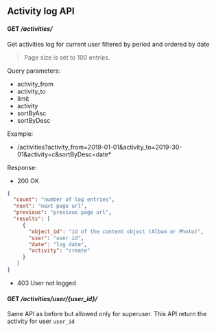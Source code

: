 ## Activity log API

#### **GET** */activities/*

Get activities log for current user filtered by period and ordered by date  
> Page size is set to 100 entries.

Query parameters:
- activity_from
- activity_to
- limit
- activity
- sortByAsc
- sortByDesc

Example:
* /activities?activity_from=2019-01-01&activity_to=2019-30-01&activity=c&sortByDesc=date*


Response:
- 200 OK
```json
{
  "count": "number of log entries",
  "next": "next page url",
  "previous": "previous page url",
  "results": [
     {
       "object_id": "id of the content object (Album or Photo)",
       "user": "user id",
       "date": "log date",
       "activity": "create"
     }  
   ]
}
```
- 403 User not logged 

#### **GET** */activities/user/{user_id}/*

Same API as before but allowed only for superuser. This API return the 
activity for user `user_id`

